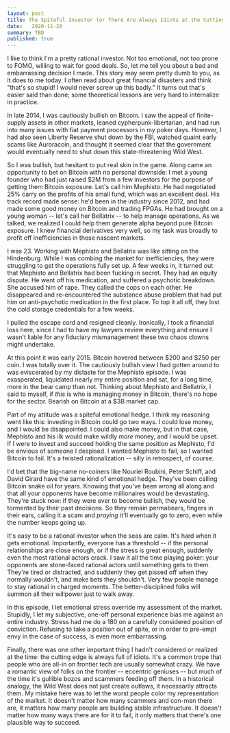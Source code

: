 ```yaml
---
layout: post
title: The Spiteful Investor (or There Are Always Idiots at the Cutting Edge)
date:   2020-11-20
summary: TBD
published: true
---
```



I like to think I'm a pretty rational investor. Not too emotional,
not too prone to FOMO, willing to wait for good deals.
So, let me tell you about a bad and embarrassing decision I made.
This story may seem pretty dumb to you, as it does to me today.
I often read about great financial disasters and think
"that's so stupid! I would never screw up this badly."
It turns out that's easier said than done;
some theoretical lessons are very hard to internalize in practice.


In late 2014, I was cautiously bullish on Bitcoin. I saw the appeal
of finite-supply assets in other markets, leaned cypherpunk-libertarian,
and had run into many issues with fiat payment processors in my poker days.
However, I had also seen Liberty Reserve shut down by the FBI,
watched quaint early scams like Auroracoin,
and thought it seemed clear that the government would eventually need to
shut down this state-threatening Wild West.


So I was bullish, but hesitant to put real skin in the game.
Along came an opportunity to bet on Bitcoin with
no personal downside: I met a young founder who had just raised $2M
from a few investors for the purpose of getting them Bitcoin exposure.
Let's call him Mephisto.
He had negotiated 25% carry on the profits of his small fund, which was an excellent deal.
His track record made sense:
he'd been in the industry since 2012, and had made some good money
on Bitcoin and trading FPGAs.
He had brought on a young woman -- let's call her Bellatrix --
to help manage operations.
As we talked, we realized I could help them generate alpha beyond
pure Bitcoin exposure. I knew financial derivatives very well, so
my task was broadly to profit off inefficiencies in these nascent markets.


I was 23.
Working with Mephisto and Bellatrix was like sitting on the Hindenburg.
While I was combing the market for inefficiencies, they were
struggling to get the operations fully set up.
A few weeks in, it turned out
that Mephisto and Bellatrix had been fucking in secret.
They had an equity dispute.
He went off his medication, and
suffered a psychotic breakdown.
She accused him of rape.
They called the cops on each other.
He disappeared and re-encountered the substance abuse problem
that had put him on anti-psychotic medication in the first place.
To top it all off, they lost the cold storage credentials for a few weeks.


I pulled the escape cord and resigned cleanly.
Ironically, I took a financial loss here,
since I had to have my lawyers review everything and
ensure I wasn't liable for any fiduciary mismanagement
these two chaos clowns might undertake.


At this point it was early 2015. Bitcoin hovered between $200 and $250 per coin.
I was totally over it. The cautiously bullish view I had gotten around to
was eviscerated by my distaste for the Mephisto episode.
I was exasperated,
liquidated nearly my entire position and sat, for a long time,
more in the bear camp than not.
Thinking about Mephisto and Bellatrix,
I said to myself, if _this_ is who is managing money in Bitcoin,
there's no hope for the sector.
Bearish on Bitcoin at a $3B market cap.


Part of my attitude was a spiteful emotional hedge.
I think my reasoning went like this:
investing in Bitcoin could go two ways.
I could lose money, and I would be disappointed.
I could also make money,
but in that case, Mephisto and his ilk would make wildly *more* money, and
I would be upset.
If I were to invest and succeed holding the same position as Mephisto,
I'd be envious of someone I despised.
I wanted Mephisto to fail, so I wanted Bitcoin to fail.
It's a twisted rationalization -- silly in retrospect, of course.


I'd bet that the big-name no-coiners like Nouriel Roubini, Peter Schiff,
and David Girard have the same kind of emotional hedge.
They've been calling Bitcoin snake oil for years.
Knowing that you've been wrong all along and that all your opponents
have become millionaires would be devastating.
They're stuck now: if they were ever to become bullish, they would
be tormented by their past decisions.
So they remain permabears, fingers in their ears,
calling it a scam and *praying* it'll eventually go to zero, even while the
number keeps going up.


It's easy to be a rational investor when the seas are calm.
It's hard when it gets emotional.
Importantly,
everyone
has a threshold -- if the personal relationships are close enough,
or if the stress is great enough, suddenly even the most rational actors
crack. I saw it all the time playing poker: your opponents
are stone-faced rational actors until something gets to them. They're tired or
distracted, and suddenly they get pissed off when they normally wouldn't,
and make bets they shouldn't. Very few people manage to stay rational
in charged moments. The better-disciplined folks will
summon all their willpower just to walk away.


In this episode, I let emotional stress override my assessment of the market.
Stupidly, I let my subjective, one-off personal experience bias me against
an entire industry. Stress had me do a 180 on a carefully considered position
of conviction. Refusing to take a position out of spite, or in order to pre-empt envy
in the case of success, is even more embarrassing.


Finally, there was one other important thing I hadn't considered or realized at the time:
the cutting edge is always full of idiots.
It's a common trope that people who are all-in on frontier tech are usually somewhat crazy.
We have a romantic
view of folks on the frontier -- eccentric geniuses -- but much of the time
it's gullible bozos and scammers feeding off them.
In a historical analogy, the Wild West does not just create outlaws, it
necessarily attracts them.
My mistake here was to let the worst people
color my representation of the market.
It doesn't matter how many scammers
and con-men there are, it matters how many people are building stable infrastructure.
It doesn't matter how many ways there are for it to fail, it only matters
that there's one plausible way to succeed.

